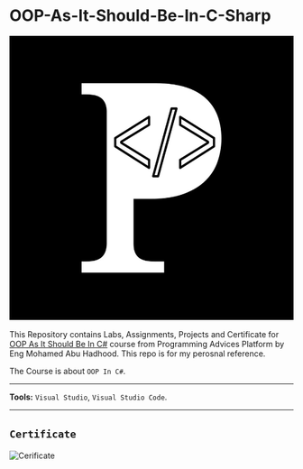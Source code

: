 # OOP-As-It-Should-Be-In-C-Sharp

![Programming Advices Logo](/Programming%20Advices.jpg)

This Repository contains Labs, Assignments, Projects and Certificate for [OOP As It Should Be In C#](https://programmingadvices.com/courses) course from Programming Advices Platform by Eng Mohamed Abu Hadhood. This repo is for my perosnal reference.

The Course is about `OOP In C#`.

---

**Tools:** `Visual Studio`, `Visual Studio Code`.

---

## `Certificate`

![Cerificate](/16%20-%20OOP%20As%20It%20Should%20Be%20In%20C#.jpg)